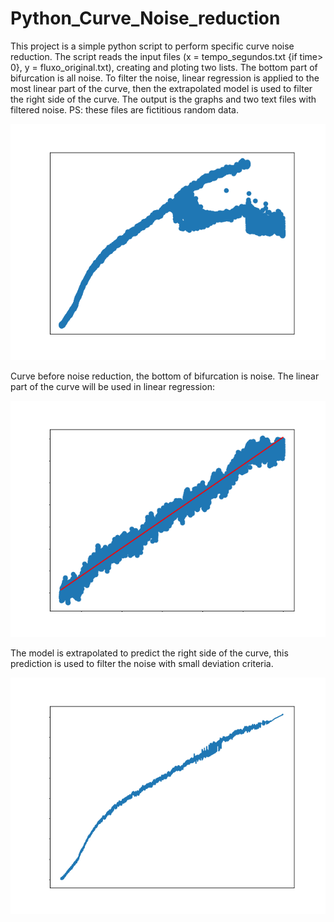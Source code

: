# Python_Curve_Noise_reduction

This project is a simple python script to perform specific curve noise reduction.
The script reads the input files (x = tempo_segundos.txt {if time> 0}, y = fluxo_original.txt), creating and ploting two lists.
The bottom part of bifurcation is all noise. 
To filter the noise, linear regression is applied to the most linear part of the curve, then the extrapolated model is used to filter the right side of the curve.
The output is the graphs and two text files with filtered noise.
PS: these files are fictitious random data.

![initial curve](https://github.com/amandaventurac/Python_Curve_Noise_reduction/blob/main/before_noise_reduction.png)


Curve before noise reduction, the bottom of bifurcation is noise. The linear part of the curve will be used in linear regression:


![linreg](https://github.com/amandaventurac/Python_Curve_Noise_reduction/blob/main/linear_model.png)

The model is extrapolated to predict the right side of the curve, this prediction is used to filter the noise with small deviation criteria.


![final](https://github.com/amandaventurac/Python_Curve_Noise_reduction/blob/main/filteres_curve.png)

